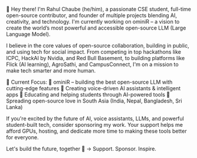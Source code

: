 👋 Hey there!
I'm Rahul Chaube (he/him), a passionate CSE student, full-time open-source contributor, and founder of multiple projects blending AI, creativity, and technology. I'm currently working on ominiR – a vision to create the world’s most powerful and accessible open-source LLM (Large Language Model).

I believe in the core values of open-source collaboration, building in public, and using tech for social impact. From competing in top hackathons like ICPC, HackAI by Nvidia, and Red Bull Basement, to building platforms like Flick (AI learning), AgroSathi, and CampusConnect, I'm on a mission to make tech smarter and more human.

🎯 Current Focus:
🔸 ominiR – building the best open-source LLM with cutting-edge features
🔸 Creating voice-driven AI assistants & intelligent apps
🔸 Educating and helping students through AI-powered tools
🔸 Spreading open-source love in South Asia (India, Nepal, Bangladesh, Sri Lanka)

If you're excited by the future of AI, voice assistants, LLMs, and powerful student-built tech, consider sponsoring my work. Your support helps me afford GPUs, hosting, and dedicate more time to making these tools better for everyone.

Let's build the future, together 🚀
→ Support. Sponsor. Inspire.

